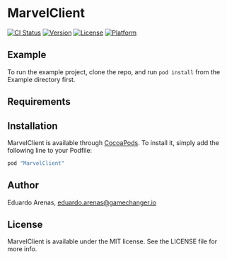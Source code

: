# MarvelClient

[![CI Status](http://img.shields.io/travis/eduarenas/MarvelClient.svg?style=flat)](https://travis-ci.org/eduarenas/MarvelClient)
[![Version](https://img.shields.io/cocoapods/v/MarvelClient.svg?style=flat)](http://cocoapods.org/pods/MarvelClient)
[![License](https://img.shields.io/cocoapods/l/MarvelClient.svg?style=flat)](http://cocoapods.org/pods/MarvelClient)
[![Platform](https://img.shields.io/cocoapods/p/MarvelClient.svg?style=flat)](http://cocoapods.org/pods/MarvelClient)

## Example

To run the example project, clone the repo, and run `pod install` from the Example directory first.

## Requirements

## Installation

MarvelClient is available through [CocoaPods](http://cocoapods.org). To install
it, simply add the following line to your Podfile:

```ruby
pod "MarvelClient"
```

## Author

Eduardo Arenas, eduardo.arenas@gamechanger.io

## License

MarvelClient is available under the MIT license. See the LICENSE file for more info.
